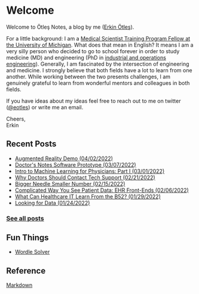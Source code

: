 # Welcome

Welcome to Ötleş Notes, a blog by me ([Erkin Ötleş](https://eotles.github.io)).

For a little background: I am a [Medical Scientist Training Program Fellow at the University of Michigan](https://medicine.umich.edu/medschool/education/md-phd-program). What does that mean in English? It means I am a very silly person who decided to go to school forever in order to study medicine (MD) and engineering (PhD in [industrial and operations engineering](https://ioe.engin.umich.edu)). Generally, I am fascinated by the intersection of engineering and medicine. I strongly believe that both fields have a lot to learn from one another. While working between the two presents challenges, I am genuinely grateful to learn from wonderful mentors and colleagues in both fields.

If you have ideas about my ideas feel free to reach out to me on twitter ([@eotles](https://twitter.com/eotles)) or write me an email.

Cheers, <br />
Erkin  <br />


## Recent Posts
* [Augmented Reality Demo (04/02/2022)](/posts/20220402_AR_example/readme.md)
* [Doctor's Notes Software Prototype (03/07/2022)](/posts/20220307_doctors_notes_software_prototype/readme.md)
* [Intro to Machine Learning for Physicians: Part I (03/01/2022)](/posts/20220301_intro_to_ml_part_i/readme.md)
* [Why Doctors Should Contact Tech Support (02/21/2022)](/posts/20220221_call_tech_support/readme.md)
* [Bigger Needle Smaller Number (02/15/2022)](/posts/20220215_needle_gauges/readme.md)
* [Complicated Way You See Patient Data: EHR Front-Ends (02/06/2022)](/posts/20220206_ehr_front_ends/readme.md)
* [What Can Healthcare IT Learn From the B52? (01/29/2022)](/posts/20220129_b52_health_IT/readme.md)
* [Looking for Data (01/24/2022)](/posts/20220124_looking_for_data/readme.md)

### [See all posts](/posts/readme.md)


## Fun Things
* [Wordle Solver](/posts/20220110_solving_wordle/gameplay_refined_list.html)

## Reference
[Markdown](markdown.md)
